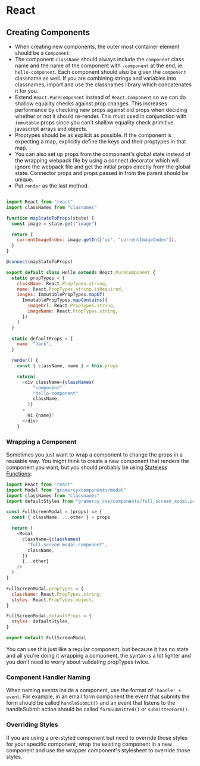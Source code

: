 # React

## Creating Components

* When creating new components, the outer most container element should be a `Component`.
* The component `className` should always include the `component` class name and the name of the component with `-component` at the end, ie. `hello-component`. Each component should also be given the `component` classname as well. If you are combining strings and variables into classnames, import and use the classnames library which concatenates it for you.
* Extend `React.PureComponent` instead of `React.Component` so we can do shallow equality checks against prop changes. This increases performance by checking new props against old props when deciding whether or not it should re-render. This must used in conjunction with `immutable` props since you can't shallow equality check primitive javascript arrays and objects.
* Proptypes should be as explicit as possible. If the component is expecting a map, explicitly define the keys and their proptypes in that map.
* You can also set up props from the component's global state instead of the wrapping webpack file by using a connect decorator which will ignore the webpack file and get the initial props directly from the global state. Connector props and props passed in from the parent should be unique.
* Put `render` as the last method.

```javascript

import React from "react"
import classNames from "clasnames"

function mapStateToProps(state) {
  const image = state.get("image")

  return {
    currentImageIndex: image.getIn(["ui", "currentImageIndex"]),
  }
}

@connect(mapStateToProps)

export default class Hello extends React.PureComponent {
  static propTypes = {
    className: React.PropTypes.string,
    name: React.PropTypes.string.isRequired,
    images: ImmutablePropTypes.mapOf(
      ImmutablePropTypes.mapContains({
        imageUrl: React.PropTypes.string,
        imageName: React.PropTypes.string,
      })
    )
  }

  static defaultProps = {
    name: "Jack",
  }

  render() {
    const { className, name } = this.props

    return(
      <div className={classNames(
          "component"
          "hello-component"
          className,
        )}
      >
        Hi {name}!
      </div>
    }

```

### Wrapping a Component

Sometimes you just want to wrap a component to change the props in a reusable way. You might think to create a new component that renders the component you want, but you should probably be using [Stateless Functions](https://facebook.github.io/react/docs/reusable-components.html#stateless-functions):

```javascript
import React from "react"
import Modal from "gramercy/components/modal"
import classNames from "classnames"
import defaultStyles from "gramercy_css/components/full_screen_modal.pcss"

const FullScreenModal = (props) => {
  const { className, ...other } = props

  return (
    <Modal
      className={classNames(
        "full-screen-modal-component",
        className,
      )}
      {...other}
    />
  )
}

FullScreenModal.propTypes = {
  className: React.PropTypes.string,
  styles: React.PropTypes.object,
}

FullScreenModal.defaultProps = {
  styles: defaultStyles,
}

export default FullScreenModal
```

You can use this just like a regular component, but because it has no state and all you're doing it wrapping a component, the syntax is a lot lighter and you don't need to worry about validating propTypes twice.


### Component Handler Naming

When naming events inside a component, use the format of `'handle' + event`. For example, in an email form component the event that submits the form should be called `handleSubmit()` and an event that listens to the handleSubmit action should be called `formSubmitted()` or `submittedForm()`.


### Overriding Styles

If you are using a pre-styled component but need to override those styles for your specific component, wrap the existing component in a new component and use the wrapper component's stylesheet to override those styles.
